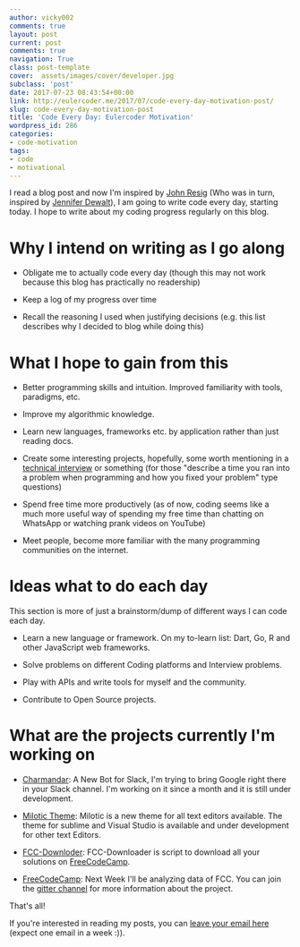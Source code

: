 ```yaml
---
author: vicky002
comments: true
layout: post
current: post
comments: true
navigation: True
class: post-template
cover:  assets/images/cover/developer.jpg
subclass: 'post'
date: 2017-07-23 08:43:54+00:00
link: http://eulercoder.me/2017/07/code-every-day-motivation-post/
slug: code-every-day-motivation-post
title: 'Code Every Day: Eulercoder Motivation'
wordpress_id: 286
categories:
- code-motivation
tags:
- code
- motivational
---
```


I read a blog post and now I'm inspired by [John Resig](http://ejohn.org/blog/write-code-every-day/) (Who was in turn, inspired by [Jennifer Dewalt](http://jenniferdewalt.com/)), I am going to write code every day, starting today. I hope to write about my coding progress regularly on this blog.





# Why I intend on writing as I go along







  * Obligate me to actually code every day (though this may not work because this blog has practically no readership)


  * Keep a log of my progress over time


  * Recall the reasoning I used when justifying decisions (e.g. this list describes why I decided to blog while doing this)

<!-- more -->



# What I hope to gain from this







  * Better programming skills and intuition. Improved familiarity with tools, paradigms, etc.


  * Improve my algorithmic knowledge.


  * Learn new languages, frameworks etc. by application rather than just reading docs.


  * Create some interesting projects, hopefully, some worth mentioning in a [technical interview](http://eulercoder.me/2017/07/slack-internship-sf-silicon-valley/) or something (for those "describe a time you ran into a problem when programming and how you fixed your problem" type questions)


  * Spend free time more productively (as of now, coding seems like a much more useful way of spending my free time than chatting on WhatsApp or watching prank videos on YouTube)


  * Meet people, become more familiar with the many programming communities on the internet.





# Ideas what to do each day





This section is more of just a brainstorm/dump of different ways I can code each day.







  * Learn a new language or framework. On my to-learn list: Dart, Go, R and other JavaScript web frameworks.


  * Solve problems on different Coding platforms and Interview problems.


  * Play with APIs and write tools for myself and the community.


  * Contribute to Open Source projects.





# What are the projects currently I'm working on







  * [Charmandar](https://github.com/vicky002/Charmander): A New Bot for Slack, I'm trying to bring Google right there in your Slack channel. I'm working on it since a month and it is still under development.


  * [Milotic Theme](https://github.com/vicky002/Milotic): Milotic is a new theme for all text editors available. The theme for sublime and Visual Studio is available and under development for other text Editors.


  * [FCC-Downloder](https://github.com/vicky002/FCC-DL): FCC-Downloader is script to download all your solutions on [FreeCodeCamp](http://freecodecamp.com).


  * [FreeCodeCamp](http://freecodecamp.com): Next Week I'll be analyzing data of FCC. You can join the [gitter channel]() for more information about the project.





That's all!





If you're interested in reading my posts, you can [leave your email here](http://eepurl.com/bIgxHz) (expect one email in a week :)).



